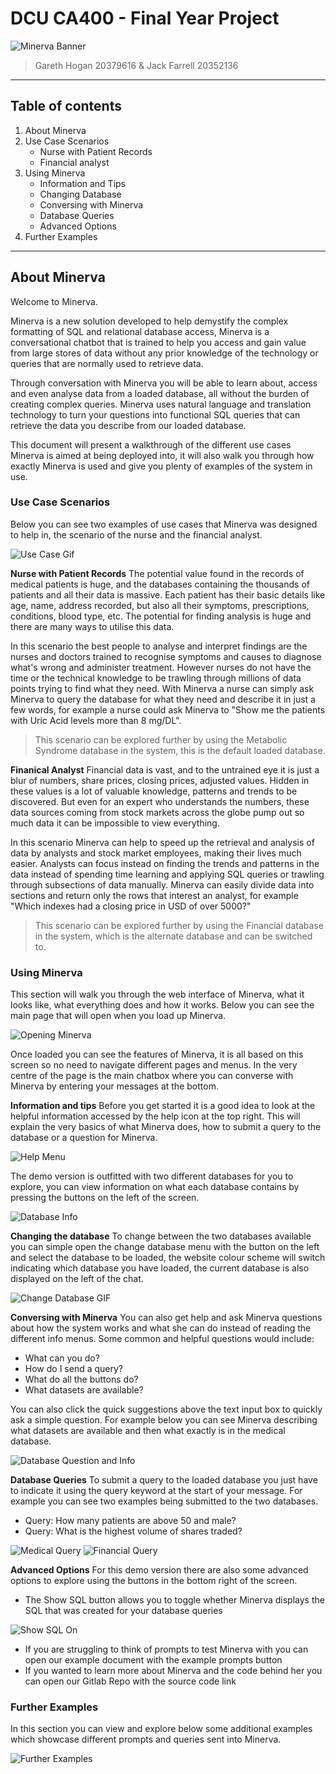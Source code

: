 # DCU CA400 - Final Year Project

![Minerva Banner](../media/ManualBanner.png)

>Gareth Hogan 20379616  & Jack Farrell 20352136

---

## Table of contents

1. About Minerva
2. Use Case Scenarios
    - Nurse with Patient Records
    - Financial analyst
3. Using Minerva
    - Information and Tips
    - Changing Database
    - Conversing with Minerva
    - Database Queries
    - Advanced Options
4. Further Examples

---

## About Minerva

Welcome to Minerva.

Minerva is a new solution developed to help demystify the complex formatting of SQL and relational database access, Minerva is a conversational chatbot that is trained to help you access and gain value from large stores of data without any prior knowledge of the technology or queries that are normally used to retrieve data.

Through conversation with Minerva you will be able to learn about, access and even analyse data from a loaded database, all without the burden of creating complex queries. Minerva uses natural language and translation technology to turn your questions into functional SQL queries that can retrieve the data you describe from our loaded database.

This document will present a walkthrough of the different use cases Minerva is aimed at being deployed into, it will also walk you through how exactly Minerva is used and give you plenty of examples of the system in use.

### Use Case Scenarios

Below you can see two examples of use cases that Minerva was designed to help in, the scenario of the nurse and the financial analyst.

![Use Case Gif](../media/UseCaseGIF.gif)

**Nurse with Patient Records**
The potential value found in the records of medical patients is huge, and the databases containing the thousands of patients and all their data is massive. Each patient has their basic details like age, name, address recorded, but also all their symptoms, prescriptions, conditions, blood type, etc. The potential for finding analysis is huge and there are many ways to utilise this data.

In this scenario the best people to analyse and interpret findings are the nurses and doctors trained to recognise symptoms and causes to diagnose what's wrong and administer treatment. However nurses do not have the time or the technical knowledge to be trawling through millions of data points trying to find what they need. With Minerva a nurse can simply ask Minerva to query the database for what they need and describe it in just a few words, for example a nurse could ask Minerva to "Show me the patients with Uric Acid levels more than 8 mg/DL".

> This scenario can be explored further by using the Metabolic Syndrome database in the system, this is the default loaded database.

**Finanical Analyst**
Financial data is vast, and to the untrained eye it is just a blur of numbers, share prices, closing prices, adjusted values. Hidden in these values is a lot of valuable knowledge, patterns and trends to be discovered. But even for an expert who understands the numbers, these data sources coming from stock markets across the globe pump out so much data it can be impossible to view everything.

In this scenario Minerva can help to speed up the retrieval and analysis of data by analysts and stock market employees, making their lives much easier. Analysts can focus instead on finding the trends and patterns in the data instead of spending time learning and applying SQL queries or trawling through subsections of data manually. Minerva can easily divide data into sections and return only the rows that interest an analyst, for example "Which indexes had a closing price in USD of over 5000?"

> This scenario can be explored further by using the Financial database in the system, which is the alternate database and can be switched to.

### Using Minerva

This section will walk you through the web interface of Minerva, what it looks like, what everything does and how it works. Below you can see the main page that will open when you load up Minerva.

![Opening Minerva](../media/OpeningMinerva.gif)

Once loaded you can see the features of Minerva, it is all based on this screen so no need to navigate different pages and menus. In the very centre of the page is the main chatbox where you can converse with Minerva by entering your messages at the bottom.

**Information and tips**
Before you get started it is a good idea to look at the helpful information accessed by the help icon at the top right. This will explain the very basics of what Minerva does, how to submit a query to the database or a question for Minerva.

![Help Menu](../media/HelpMenuMinerva.gif)

The demo version is outfitted with two different databases for you to explore, you can view information on what each database contains by pressing the buttons on the left of the screen.

![Database Info](../media/DatabaseInfoMinerva.gif)

**Changing the database**
To change between the two databases available you can simple open the change database menu with the button on the left and select the database to be loaded, the website colour scheme will switch indicating which database you have loaded, the current database is also displayed on the left of the chat.

![Change Database GIF](../media/ChangeDBMinerva.gif)

**Conversing with Minerva**
You can also get help and ask Minerva questions about how the system works and what she can do instead of reading the different info menus. Some common and helpful questions would include:

- What can you do?
- How do I send a query?
- What do all the buttons do?
- What datasets are available?

You can also click the quick suggestions above the text input box to quickly ask a simple question.
For example below you can see Minerva describing what datasets are available and then what exactly is in the medical database.

![Database Question and Info](../media/DatabaseInfoQuestionMinerva.gif)

**Database Queries**
To submit a query to the loaded database you just have to indicate it using the query keyword at the start of your message. For example you can see two examples being submitted to the two databases.

- Query: How many patients are above 50 and male?
- Query: What is the highest volume of shares traded?

![Medical Query](../media/MedicalQueryMinerva.gif)
![Financial Query](../media/FinancialQueryMinerva.gif)

**Advanced Options**
For this demo version there are also some advanced options to explore using the buttons in the bottom right of the screen.

- The Show SQL button allows you to toggle whether Minerva displays the SQL that was created for your database queries

![Show SQL On](../media/SQLButtonON.png)

- If you are struggling to think of prompts to test Minerva with you can open our example document with the example prompts button
- If you wanted to learn more about Minerva and the code behind her you can open our Gitlab Repo with the source code link

### Further Examples

In this section you can view and explore below some additional examples which showcase different prompts and queries sent into Minerva.

![Further Examples](../media/FurtherExamples.png)
